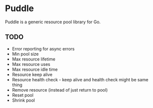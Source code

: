 # Puddle

Puddle is a generic resource pool library for Go.

## TODO

* Error reporting for async errors
* Min pool size
* Max resource lifetime
* Max resource uses
* Max resource idle time
* Resource keep alive
* Resource health check - keep alive and health check might be same thing
* Remove resource (instead of just return to pool)
* Reset pool
* Shrink pool
